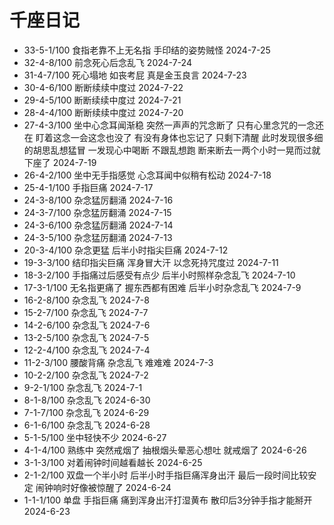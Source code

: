 # 千座日记

- 33-5-1/100 食指老靠不上无名指 手印结的姿势贼怪 2024-7-25
- 32-4-8/100 前念死心后念乱飞 2024-7-24
- 31-4-7/100 死心塌地 如丧考屁 真是金玉良言 2024-7-23
- 30-4-6/100 断断续续中度过 2024-7-22
- 29-4-5/100 断断续续中度过 2024-7-21
- 28-4-4/100 断断续续中度过 2024-7-20
- 27-4-3/100 坐中心念耳闻渐稳 突然一声声的咒念断了 只有心里念咒的一念还在 盯着这念一会这念也没了 有没有身体也忘记了 只剩下清醒 此时发现很多细的胡思乱想猛冒 一发现心中喝断 不跟乱想跑 断来断去一两个小时一晃而过就下座了 2024-7-19
- 26-4-2/100 坐中无手指感觉 心念耳闻中似稍有松动 2024-7-18
- 25-4-1/100 手指巨痛 2024-7-17
- 24-3-8/100 杂念猛厉翻涌 2024-7-16
- 24-3-7/100 杂念猛厉翻涌 2024-7-15
- 24-3-6/100 杂念猛厉翻涌 2024-7-14
- 24-3-5/100 杂念猛厉翻涌 2024-7-13
- 20-3-4/100 杂念更猛 后半小时指尖巨痛 2024-7-12
- 19-3-3/100 结印指尖巨痛 浑身冒大汗 以念死持咒度过 2024-7-11
- 18-3-2/100 手指痛过后感受有点少 后半小时照样杂念乱飞 2024-7-10
- 17-3-1/100 无名指更痛了 握东西都有困难 后半小时杂念乱飞 2024-7-9
- 16-2-8/100 杂念乱飞 2024-7-8
- 15-2-7/100 杂念乱飞 2024-7-7
- 14-2-6/100 杂念乱飞 2024-7-6
- 13-2-5/100 杂念乱飞 2024-7-5
- 12-2-4/100 杂念乱飞 2024-7-4
- 11-2-3/100 腰酸背痛 杂念乱飞 难难难 2024-7-3
- 10-2-2/100 杂念乱飞 2024-7-2
- 9-2-1/100 杂念乱飞 2024-7-1
- 8-1-8/100 杂念乱飞 2024-6-30
- 7-1-7/100 杂念乱飞 2024-6-29
- 6-1-6/100 杂念乱飞 2024-6-28
- 5-1-5/100 坐中轻快不少 2024-6-27
- 4-1-4/100 熟练中 突然戒烟了 抽根烟头晕恶心想吐 就戒烟了 2024-6-26
- 3-1-3/100 对着闹钟时间越看越长 2024-6-25
- 2-1-2/100 双盘一个半小时 后半小时手指巨痛浑身出汗 最后一段时间比较安定 闹钟响时好像被惊醒了 2024-6-24
- 1-1-1/100 单盘 手指巨痛 痛到浑身出汗打湿黄布 散印后3分钟手指才能掰开 2024-6-23
